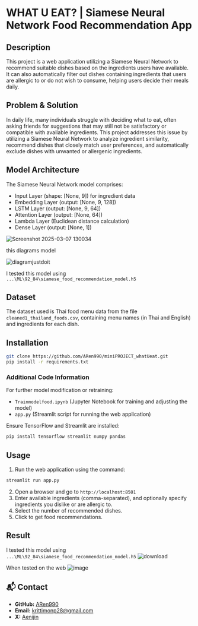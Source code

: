 # WHAT U EAT? | Siamese Neural Network Food Recommendation App

## Description
This project is a web application utilizing a Siamese Neural Network to recommend suitable dishes based on the ingredients users have available. It can also automatically filter out dishes containing ingredients that users are allergic to or do not wish to consume, helping users decide their meals daily.

## Problem &  Solution
In daily life, many individuals struggle with deciding what to eat, often asking friends for suggestions that may still not be satisfactory or compatible with available ingredients. This project addresses this issue by utilizing a Siamese Neural Network to analyze ingredient similarity, recommend dishes that closely match user preferences, and automatically exclude dishes with unwanted or allergenic ingredients.


## Model Architecture
The Siamese Neural Network model comprises:

- Input Layer (shape: [None, 9]) for ingredient data
- Embedding Layer (output: [None, 9, 128])
- LSTM Layer (output: [None, 9, 64])
- Attention Layer (output: [None, 64])
- Lambda Layer (Euclidean distance calculation)
- Dense Layer (output: [None, 1])

![Screenshot 2025-03-07 130034](https://github.com/user-attachments/assets/e40278fe-47ff-462a-acaa-8dc4270ce5a8)

this diagrams model

![diagramjustdoit](https://github.com/user-attachments/assets/2b0d910f-5742-4b53-a775-a046edf96015)


  I tested this model using `...\ML\92_84\siamese_food_recommendation_model.h5`

## Dataset
The dataset used is Thai food menu data from the file `cleaned1_thailand_foods.csv`, containing menu names (in Thai and English) and ingredients for each dish.


## Installation
```bash
git clone https://github.com/ARen990/miniPROJECT_whatUeat.git
pip install -r requirements.txt
```

### Additional Code Information

For further model modification or retraining:
- `Trainmodelfood.ipynb` (Jupyter Notebook for training and adjusting the model)
- `app.py` (Streamlit script for running the web application)

Ensure TensorFlow and Streamlit are installed:

```bash
pip install tensorflow streamlit numpy pandas
```

## Usage
1. Run the web application using the command:
```bash
streamlit run app.py
```
2. Open a browser and go to `http://localhost:8501`
3. Enter available ingredients (comma-separated), and optionally specify ingredients you dislike or are allergic to.
4. Select the number of recommended dishes.
5. Click to get food recommendations.

## Result
I tested this model using `...\ML\92_84\siamese_food_recommendation_model.h5`
![download](https://github.com/user-attachments/assets/b7293a9e-1e42-4699-a4be-33a25c2d0c23)

When tested on the web
![image](https://github.com/user-attachments/assets/7fcaa85f-c41b-4f09-b3d3-fc37b3f2629d)


## 📬 Contact
- **GitHub:** [ARen990](https://github.com/ARen990)
- **Email:** krittimonp28@gmail.com
- **X:** [Aenijin](https://x.com/Aenijin)

